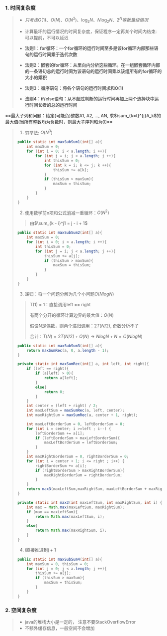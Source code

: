 ### 1. 时间复杂度

>- $只考虑O(1)、O(N)、O(N^2)、\log_2N、N\log_2N、2^N等数量级情况$
>- 计算最坏的运行情况的时间复杂度，保证程序一定再某个时间内结束: 可以提前，不可以延迟
>
>- **法则1：for循环：一个for循环的运行时间至多是该for循环内部那些语句的运行时间乘于迭代次数**
>- **法则2：嵌套的for循环：从里向内分析这些循环。在一组嵌套循环内部的一条语句总的运行时间为该语句的运行时间乘以该组所有的for循环的大小的乘积**
>- **法则3：循序语句：将各个语句的运行时间求和O(1)**
>- **法则4：if/else语句：从不超过判断的运行时间再加上两个选择块中运行时间长者的总的运行时间**

==最大子列和问题：给定(可能负)整数A1, A2, ..., AN, 求$\sum_{k=t}^{j}A_k$的最大值(当所有整数均为负数时，则最大子序列和为0)==

> 1. 穷举法: $O(N^3)$
>
> ```java
> public static int maxSubSum1(int[] a){
>     int maxSum = 0;
>     for (int i = 0; i < a.length; i ++){
>         for (int j = i; j < a.length; j ++){
>             int thisSum = 0;
>             for (int k = i; k <= j; k ++){
>                 thisSum += a[k];
>             }
>             if (thisSum > maxSum){
>                 maxSum = thisSum;
>             }
>         }
>     }
> }
> ```
>
> 2. 使用数学前n项和公式消减一重循环：$O(N^2)$
>
> > 由$\sum_{k - i}^j1 = j - i + 1$
>
> ```java
> public static int maxSubSum2(int[] a){
>     int maxSum = 0;
>     for (int i = 0; i < a.length; i ++){
>         int thisSum = 0;
>         for (int j = i; j < a.length; j ++){
>             thisSum += a[j];
>             if (thisSum > maxSum){
>                 maxSum = thisSum;
>             }
>         }
>     }
> }
> ```
>
> 3. 递归：将一个问题分解为几个小问题$O(NlogN)$
>
> > T(1) = 1：直接调用left == right
> >
> > 有两个分开的循环计算边界的最大值：$O(N)$
> >
> > 假设N是偶数，则两个递归调用：$2T(N/2)$, 奇数分析不了
> >
> > 合计：$T(N) = 2T(N/2) + O(N) \rightarrow NlogN + N = O(NlogN)$
>
> ```java
> public static int maxSubSum3(int[] a){
>     return maxSumRec(a, 0, a.length - 1);
> }
> 
> private static int maxSumRec(int[] a, int left, int right){
>     if (left == right){
>         if (a[left] > 0){
>             return a[left];
>         }
>         else{
>             return 0;
>         }
>     }
>     int center = (left + right) / 2;
>     int maxLeftSum = maxSumRec(a, left, center);
>     int maxRightSum = maxSumRec(a, center + 1, right);
> 
>     int maxLeftBorderSum = 0, leftBorderSum = 0;
>     for (int i = center; i >=left ; i--) {
>         leftBorderSum += a[i];
>         if (leftBorderSum > maxLeftBorderSum){
>             maxLeftBorderSum = leftBorderSum;
>         }
>     }
>     int maxRightBorderSum = 0, rightBorderSum = 0;
>     for (int i = center + 1; i <= right ; i++) {
>         rightBorderSum += a[i];
>         if (rightBorderSum > maxRightBorderSum){
>             maxRightBorderSum = rightBorderSum;
>         }
>     }
>     return max3(maxLeftSum,maxRightSum, maxLeftBorderSum + maxRightBorderSum);
> }
> 
> private static int max3(int maxLeftSum, int maxRightSum, int i) {
>     int max = Math.max(maxLeftSum, maxRightSum);
>     if (max == maxLeftSum){
>         return Math.max(maxLeftSum, i);
>     }
>     else{
>         return Math.max(maxRightSum, i);
>     }
> }
> ```
>
> 4. i直接推进到j + 1
>
> ```java
> public static int maxSubSum4(int[] a){
>     int maxSum = 0, thisSum = 0;
>     for (int j = 0; j < a.length; j ++){
>         thisSum += a[j];
>         if (thisSum > maxSum){
>             maxSum = thisSum;
>         }
>     }
> }
> ```

### 2. 空间复杂度

> - java的堆栈大小是一定的， 注意不要StackOverflowError
> - 不额外缓存信息，一般空间不会增加